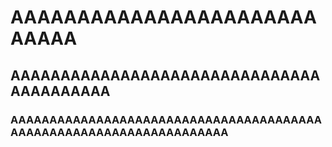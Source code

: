 # AAAAAAAAAAAAAAAAAAAAAAAAAAAA
## AAAAAAAAAAAAAAAAAAAAAAAAAAAAAAAAAAAAAAAAA
### AAAAAAAAAAAAAAAAAAAAAAAAAAAAAAAAAAAAAAAAAAAAAAAAAAAAAAAAAAAAAAAAAAAA
